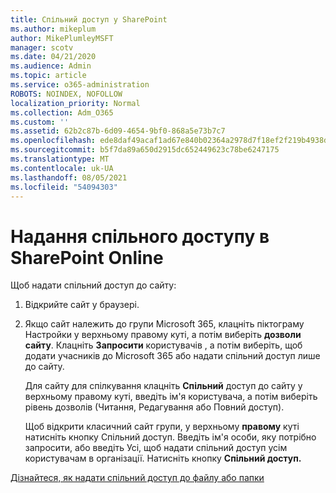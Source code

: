 ```yaml
---
title: Спільний доступ у SharePoint
ms.author: mikeplum
author: MikePlumleyMSFT
manager: scotv
ms.date: 04/21/2020
ms.audience: Admin
ms.topic: article
ms.service: o365-administration
ROBOTS: NOINDEX, NOFOLLOW
localization_priority: Normal
ms.collection: Adm_O365
ms.custom: ''
ms.assetid: 62b2c87b-6d09-4654-9bf0-868a5e73b7c7
ms.openlocfilehash: ede8daf49acaf1ad67e840b02364a2978d7f18ef2f219b4938dd14d0ca7e231c
ms.sourcegitcommit: b5f7da89a650d2915dc652449623c78be6247175
ms.translationtype: MT
ms.contentlocale: uk-UA
ms.lasthandoff: 08/05/2021
ms.locfileid: "54094303"
---
```

# <a name="how-to-share-in-sharepoint-online"></a>Надання спільного доступу в SharePoint Online

Щоб надати спільний доступ до сайту:
  
1. Відкрийте сайт у браузері.
    
2. Якщо сайт належить до групи Microsoft 365, клацніть піктограму Настройки у верхньому правому куті, а потім виберіть **дозволи сайту**. Клацніть **Запросити** користувачів , а потім виберіть, щоб додати учасників до Microsoft 365 або надати спільний доступ лише до сайту. 
    
    Для сайту для спілкування клацніть **Спільний** доступ до сайту у верхньому правому куті, введіть ім'я користувача, а потім виберіть рівень дозволів (Читання, Редагування або Повний доступ). 
    
    Щоб відкрити класичний сайт групи, у верхньому **правому** куті натисніть кнопку Спільний доступ. Введіть ім'я особи, яку потрібно запросити, або введіть Усі, щоб надати спільний доступ усім користувачам в організації. Натисніть кнопку **Спільний доступ.**
    
[Дізнайтеся, як надати спільний доступ до файлу або папки](https://go.microsoft.com/fwlink/?linkid=511430)
  

